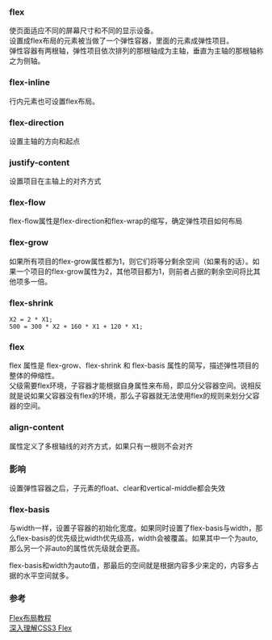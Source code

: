 ### flex
使页面适应不同的屏幕尺寸和不同的显示设备。  
设置成flex布局的元素被当做了一个弹性容器，里面的元素成弹性项目。  
弹性容器有两根轴，弹性项目依次排列的那根轴成为主轴，垂直为主轴的那根轴称之为侧轴。  

### flex-inline
行内元素也可设置flex布局。  

### flex-direction
设置主轴的方向和起点  

### justify-content
设置项目在主轴上的对齐方式  

### flex-flow
flex-flow属性是flex-direction和flex-wrap的缩写，确定弹性项目如何布局  

### flex-grow
如果所有项目的flex-grow属性都为1，则它们将等分剩余空间（如果有的话）。如果一个项目的flex-grow属性为2，其他项目都为1，则前者占据的剩余空间将比其他项多一倍。  


### flex-shrink
```
X2 = 2 * X1;
500 = 300 * X2 + 160 * X1 + 120 * X1;
```

### flex
flex 属性是 flex-grow、flex-shrink 和 flex-basis 属性的简写，描述弹性项目的整体的伸缩性。  
父级需要flex环境，子容器才能根据自身属性来布局，即瓜分父容器空间。说相反就是说如果父容器没有flex的环境，那么子容器就无法使用flex的规则来划分父容器的空间。    
### align-content
属性定义了多根轴线的对齐方式，如果只有一根则不会对齐  

### 影响
设置弹性容器之后，子元素的float、clear和vertical-middle都会失效  

### flex-basis
与width一样，设置子容器的初始化宽度。如果同时设置了flex-basis与width，那么flex-basis的优先级比width优先级高，width会被覆盖。如果其中一个为auto,那么另一个非auto的属性优先级就会更高。  

flex-basis和width为auto值，那最后的空间就是根据内容多少来定的，内容多占据的水平空间就多。  

### 参考
[Flex布局教程](http://www.ruanyifeng.com/blog/2015/07/flex-grammar.html)  
[深入理解CSS3 Flex](http://zhoon.github.io/css3/2014/08/23/flex.html)  


